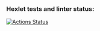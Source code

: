 ### Hexlet tests and linter status:
[![Actions Status](https://github.com/vellbiryukoffa/python-project-lvl1/workflows/hexlet-check/badge.svg)](https://github.com/vellbiryukoffa/python-project-lvl1/actions)